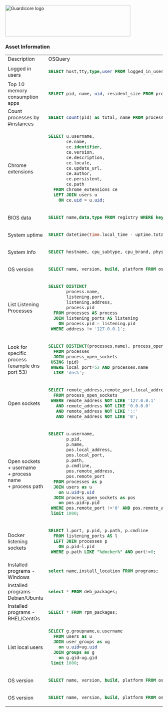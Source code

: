 <p align="left">
  <a href="https://www.guardicore.com/">
    <img src="https://www.guardicore.com/wp-content/uploads/2019/02/guardicore-press-releases-logo-banner2-845x200-1.jpg" alt="Guardicore logo" width="400" height="100">
  </a>
</p>
<h3 align="left">Asset Information</h3>
<p align="left">

<table>
<tr>
<td> Description </td> <td> OSQuery </td>
</tr>
<tr>
<td> Logged in users</td>
<td>

```sql
SELECT host,tty,type,user FROM logged_in_users;
```

</td>
</tr>
<tr>
<td> Top 10 memory consumption apps</td>
<td>

```sql
SELECT pid, name, uid, resident_size FROM processes order by resident_size desc limit 10;
```

</td>
</tr>
<tr>
<td> Count processes by #instances</td>
<td>

```sql
SELECT count(pid) as total, name FROM processes group by name order by total desc limit 10;
```

</td>
</tr>
<tr>
<td> Chrome extensions</td>
<td>

```sql
SELECT u.username, 
       ce.name, 
       ce.identifier, 
       ce.version, 
       ce.description, 
       ce.locale, 
       ce.update_url, 
       ce.author, 
       ce.persistent, 
       ce.path 
  FROM chrome_extensions ce 
  LEFT JOIN users u 
    ON ce.uid = u.uid;
 ```

</td>
</tr>
<tr>
<td> BIOS data</td>
<td>

```sql
SELECT name,data,type FROM registry WHERE key LIKE 'HKEY_LOCAL_MACHINE\HARDWARE\DESCRIPTION\System\BIOS';
```

</td>
</tr>
<tr>
<td> System uptime</td>
<td>

```sql
SELECT datetime(time.local_time - uptime.total_seconds, 'unixepoch') AS last_rebooted FROM time, uptime;
```

</td>
</tr>
<tr>
<td> System Info</td>
<td>

```sql
SELECT hostname, cpu_subtype, cpu_brand, physical_memory, hardware_vendor,hardware_model FROM system_info;
```

</td>
</tr>
<tr>
<td> OS version</td>
<td>

```sql
SELECT name, version, build, platform FROM os_version;
```

</td>
</tr>
<tr>
<td> List Listening Processes</td>
<td>

```sql
SELECT DISTINCT 
       process.name, 
       listening.port, 
       listening.address, 
       process.pid 
  FROM processes AS process 
  JOIN listening_ports AS listening 
    ON process.pid = listening.pid 
 WHERE address != '127.0.0.1';
```

</td>
</tr>
<tr>
<td> Look for specific process<br>
     (example dns port 53)</td>
<td>

```sql
SELECT DISTINCT(processes.name), process_open_sockets.local_port 
  FROM processes 
  JOIN process_open_sockets 
 USING (pid) 
 WHERE local_port=53 AND processes.name 
  LIKE 'dns%';
```

</td>
</tr>
<tr>
<td> Open sockets</td>
<td>

```sql
SELECT remote_address,remote_port,local_address,local_port,family,protocol,state
  FROM process_open_sockets
 WHERE remote_address NOT LIKE '127.0.0.1'
   AND remote_address NOT LIKE '0.0.0.0'
   AND remote_address NOT LIKE '::'
   AND remote_address NOT LIKE '0';
```

</td>
</tr>
<tr>
<td> Open sockets<br> 
     + username<br> 
     + process name<br> 
     + process path</td>
<td>

```sql
SELECT u.username,
       p.pid,
       p.name,
       pos.local_address,
       pos.local_port,
       p.path,
       p.cmdline,
       pos.remote_address,
       pos.remote_port
  FROM processes as p
  JOIN users as u
    on u.uid=p.uid
  JOIN process_open_sockets as pos
    on pos.pid=p.pid
 WHERE pos.remote_port !='0' AND pos.remote_address != '127.0.0.1'
 limit 1000;
```

</td>
</tr>
<tr>
<td> Docker listening sockets</td>
<td>

```sql
SELECT l.port, p.pid, p.path, p.cmdline
  FROM listening_ports AS l
  LEFT JOIN processes p 
    ON p.pid=l.pid
 WHERE p.path LIKE "%docker%" AND port!=0;
```

</td>
</tr>
<tr>
<td> Installed programs - Windows</td>
<td>

```sql
select name,install_location FROM programs;
```

</td>
</tr>
<tr>
<td> Installed programs - Debian/Ubuntu</td>
<td>

```sql
select * FROM deb_packages;
```

</td>
</tr>
<tr>
<td> Installed programs - RHEL/CentOs</td>
<td>

```sql
SELECT * FROM rpm_packages;
```

</td>
</tr>
<tr>
<td> List local users</td>
<td>

```sql
SELECT g.groupname,u.username 
  FROM users as u
  JOIN user_groups as ug
    on u.uid=ug.uid
  JOIN groups as g
    on g.gid=ug.gid
 limit 1000;
```

</td>
</tr>
<tr>
<td> OS version</td>
<td>

```sql
SELECT name, version, build, platform FROM os_version;
```

</td>
</tr>
<tr>
<td> OS version</td>
<td>

```sql
SELECT name, version, build, platform FROM os_version;
```

</td>
</tr>

</table>
